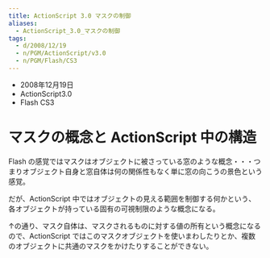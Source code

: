 ```yaml
---
title: ActionScript 3.0 マスクの制御
aliases:
  - ActionScript_3.0_マスクの制御
tags:
  - d/2008/12/19
  - n/PGM/ActionScript/v3.0
  - n/PGM/Flash/CS3
---
```


- 2008年12月19日
- ActionScript3.0
- Flash CS3

マスクの概念と ActionScript 中の構造
================================================================================
Flash の感覚ではマスクはオブジェクトに被さっている窓のような概念・・・つまりオブジェクト自身と窓自体は何の関係性もなく単に窓の向こうの景色という感覚。

だが、ActionScript 中ではオブジェクトの見える範囲を制御する何かという、各オブジェクトが持っている固有の可視制限のような概念になる。

↑の通り、マスク自体は、マスクされるものに対する値の所有という概念になるので、ActionScript ではこのマスクオブジェクトを使いまわしたりとか、複数のオブジェクトに共通のマスクをかけたりすることができない。

